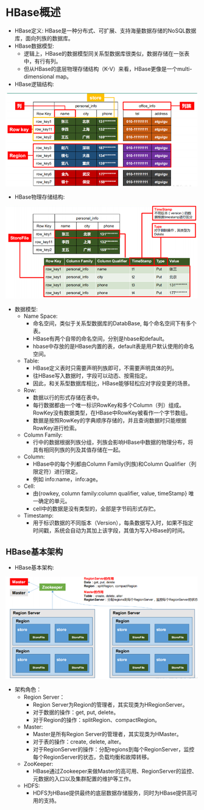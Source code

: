 # HBase概述

  - HBase定义: HBase是一种分布式、可扩展、支持海量数据存储的NoSQL数据库，面向列族的数据库。
  - HBase数据模型: 
    - 逻辑上，HBase的数据模型同关系型数据库很类似，数据存储在一张表中，有行有列。
    - 但从HBase的底层物理存储结构（K-V）来看，HBase更像是一个multi-dimensional map。
  - HBase逻辑结构: 
  
  ![HBase逻辑结构](./图片/HBase逻辑结构.PNG)
  
  - HBase物理存储结构: 
  
  ![HBase物理存储结构](./图片/HBase物理存储结构.PNG) 
  
  - 数据模型:
    - Name Space: 
      - 命名空间，类似于关系型数据库的DatabBase, 每个命名空间下有多个表。
      - HBase有两个自带的命名空间，分别是hbase和default。
      - hbase中存放的是HBase内置的表，default表是用户默认使用的命名空间。
    - Table:
      - HBase定义表时只需要声明列族即可，不需要声明具体的列。
      - 往HBase写入数据时，字段可以动态、按需指定。
      - 因此，和关系型数据库相比，HBase能够轻松应对字段变更的场景。
    - Row:
      - 数据以行的形式存储在表中。
      - 每行数据都由一个唯一标识RowKey和多个Column（列）组成。RowKey没有数据类型，在HBase中RowKey被看作一个字节数组。
      - 数据是按照RowKey的字典顺序存储的，并且查询数据时只能根据RowKey进行检索。
    - Column Family:
      - 行中的数据根据列族分组，列族会影响HBase中数据的物理分布，将具有相同列族的列及其值存储在一起。
    - Column:
      - HBase中的每个列都由Column Family(列族)和Column Qualifier（列限定符）进行限定。
      - 例如 info:name，info:age。
    - Cell:
      - 由{rowkey, column family:column qualifier, value, timeStamp} 唯一确定的单元。
      - cell中的数据是没有类型的，全部是字节码形式存贮。
    - Timestamp:
      - 用于标识数据的不同版本（Version），每条数据写入时，如果不指定时间戳，系统会自动为其加上该字段，其值为写入HBase的时间。
      
## HBase基本架构

  - HBase基本架构:
  
  ![HBase基本架构](./图片/HBase基本架构.PNG)
      
  - 架构角色：
    - Region Server：
      - Region Server为Region的管理者，其实现类为HRegionServer。
      - 对于数据的操作：get, put, delete。
      - 对于Region的操作：splitRegion、compactRegion。
    - Master:
      - Master是所有Region Server的管理者，其实现类为HMaster。
      - 对于表的操作：create, delete, alter。
      - 对于RegionServer的操作：分配regions到每个RegionServer，监控每个RegionServer的状态，负载均衡和故障转移。
    - ZooKeeper:
      - HBase通过Zookeeper来做Master的高可用、RegionServer的监控、元数据的入口以及集群配置的维护等工作。
    - HDFS:
      - HDFS为HBase提供最终的底层数据存储服务，同时为HBase提供高可用的支持。
      
      
